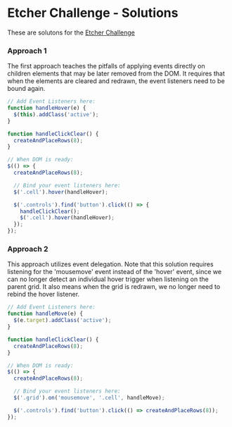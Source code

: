 # Etcher Challenge - Solutions

These are solutons for the [Etcher Challenge](https://github.com/rich-at-thinkful/etcher-challenge)

### Approach 1

The first approach teaches the pitfalls of applying events directly on children elements that may be later removed from the DOM. It requires that when the elements are cleared and redrawn, the event listeners need to be bound again. 

```javascript
// Add Event Listeners here:
function handleHover(e) {
  $(this).addClass('active');
}

function handleClickClear() {
  createAndPlaceRows(8);
}

// When DOM is ready:
$(() => {
  createAndPlaceRows(8);

  // Bind your event listeners here:
  $('.cell').hover(handleHover);

  $('.controls').find('button').click(() => {
    handleClickClear();
    $('.cell').hover(handleHover);
  });
});
```

### Approach 2

This approach utilizes event delegation. Note that this solution requires listening for the 'mousemove' event instead of the 'hover' event, since we can no longer detect an individual hover trigger when listening on the parent grid. It also means when the grid is redrawn, we no longer need to rebind the hover listener.

```javascript
// Add Event Listeners here:
function handleMove(e) {
  $(e.target).addClass('active');
}

function handleClickClear() {
  createAndPlaceRows(8);
}

// When DOM is ready:
$(() => {
  createAndPlaceRows(8);

  // Bind your event listeners here:
  $('.grid').on('mousemove', '.cell', handleMove);

  $('.controls').find('button').click(() => createAndPlaceRows(8));
});
```
